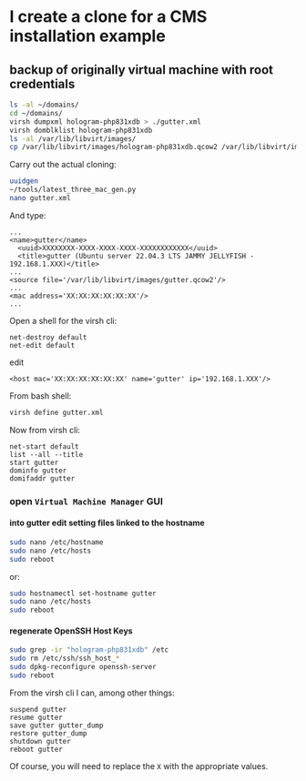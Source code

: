 # I create a clone for a CMS installation example

## backup of originally virtual machine with root credentials

```bash
ls -al ~/domains/
cd ~/domains/
virsh dumpxml hologram-php831xdb > ./gutter.xml
virsh domblklist hologram-php831xdb
ls -al /var/lib/libvirt/images/
cp /var/lib/libvirt/images/hologram-php831xdb.qcow2 /var/lib/libvirt/images/gutter.qcow2
```

Carry out the actual cloning:

```bash
uuidgen
~/tools/latest_three_mac_gen.py
nano gutter.xml
```

And type:

```text
...
<name>gutter</name>
  <uuid>XXXXXXXX-XXXX-XXXX-XXXX-XXXXXXXXXXXX</uuid>
  <title>gutter (Ubuntu server 22.04.3 LTS JAMMY JELLYFISH - 192.168.1.XXX)</title>
...
<source file='/var/lib/libvirt/images/gutter.qcow2'/>
...
<mac address='XX:XX:XX:XX:XX:XX'/>
...
```

Open a shell for the virsh cli:

```shell
net-destroy default
net-edit default
```

edit

```text
<host mac='XX:XX:XX:XX:XX:XX' name='gutter' ip='192.168.1.XXX'/>
```

From bash shell:

```bash
virsh define gutter.xml
```

Now from virsh cli:

```shell
net-start default
list --all --title
start gutter
dominfo gutter
domifaddr gutter
```

### open `Virtual Machine Manager` GUI

#### into gutter edit setting files linked to the hostname

```bash
sudo nano /etc/hostname
sudo nano /etc/hosts
sudo reboot
```

or:

```bash
sudo hostnamectl set-hostname gutter
sudo nano /etc/hosts
sudo reboot
```

#### regenerate OpenSSH Host Keys

```bash
sudo grep -ir "hologram-php831xdb" /etc
sudo rm /etc/ssh/ssh_host_*
sudo dpkg-reconfigure openssh-server
sudo reboot
```

From the virsh cli I can, among other things:

```shell
suspend gutter
resume gutter
save gutter gutter_dump
restore gutter_dump
shutdown gutter
reboot gutter
```

Of course, you will need to replace the `X` with the appropriate values.
